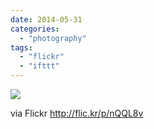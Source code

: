 ```yaml
---
date: 2014-05-31
categories: 
  - "photography"
tags: 
  - "flickr"
  - "ifttt"
---
```


![](https://farm6.staticflickr.com/5483/14336197763_e9e0100136_b.jpg)  

  
  
via Flickr http://flic.kr/p/nQQL8v

